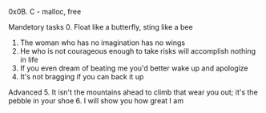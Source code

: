 0x0B. C - malloc, free

Mandetory tasks
0. Float like a butterfly, sting like a bee
1. The woman who has no imagination has no wings
2. He who is not courageous enough to take risks will accomplish nothing in life
3. If you even dream of beating me you'd better wake up and apologize
4. It's not bragging if you can back it up

Advanced
5. It isn't the mountains ahead to climb that wear you out; it's the pebble in your shoe
6. I will show you how great I am
